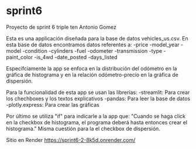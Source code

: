 # sprint6
Proyecto de sprint 6 triple ten Antonio Gomez

Esta es una applicación diseñada para la base de datos vehicles_us.csv.
En esta base de datos encontramos datos referentes a:
    -price
    -model_year
    -model
    -condition
    -cylinders
    -fuel
    -odometer
    -transmission
    -type
    -paint_color
    -is_4wd
    -date_posted
    -days_listed

Específciamente la app se enfoca en la distribución del odómetro en la gráfica de histograma y en la relación odómetro-precio en la gráfica de dispersión.

Para la funcionalidad de esta app se usan las librerías: 
    -streamlit: Para crear los chechboxes y los textos explicativos
    -pandas: Para leer la base de datos
    -plotly.express: Para crear las gráficas

Por último se utiliza "if" para indicarle a la app que:
    "Cuando se haga click en la checkbox  de histograma, el programa deberá hasta entonces crear el histograma." Misma cuestión para la el checkbox de dispersión.



Sitio en Render
https://sprint6-2-8k5d.onrender.com/